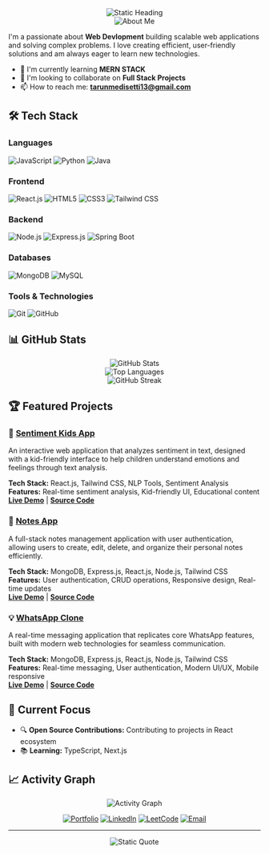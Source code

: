 <div align="center">
  <img src="https://readme-typing-svg.herokuapp.com?font=Fira+Code&size=32&duration=1&pause=999999&color=2E86AB&center=true&vCenter=true&width=800&lines=Hello+Developers,+I'm+Tarun+Medisetti+%F0%9F%91%8B" alt="Static Heading" />
</div>

<div align="center">
  <img src="https://readme-typing-svg.herokuapp.com?font=Arial&size=24&duration=1&pause=999999&color=FF6B6B&center=true&vCenter=true&width=435&lines=🚀+About+Me" alt="About Me" />
</div>

I'm a passionate about **Web Devlopment** building scalable web applications and solving complex problems. I love creating efficient, user-friendly solutions and am always eager to learn new technologies.

- 🌱 I'm currently learning **MERN STACK**
- 👯 I'm looking to collaborate on **Full Stack Projects**
- 📫 How to reach me: **tarunmedisetti13@gmail.com**

## 🛠️ Tech Stack

### Languages
![JavaScript](https://img.shields.io/badge/-JavaScript-F7DF1E?style=flat-square&logo=javascript&logoColor=black)
![Python](https://img.shields.io/badge/-Python-3776AB?style=flat-square&logo=python&logoColor=white)
![Java](https://img.shields.io/badge/-Java-007396?style=flat-square&logo=openjdk&logoColor=white)
### Frontend
![React.js](https://img.shields.io/badge/-React-61DAFB?style=flat-square&logo=react&logoColor=black)
![HTML5](https://img.shields.io/badge/-HTML5-E34F26?style=flat-square&logo=html5&logoColor=white)
![CSS3](https://img.shields.io/badge/-CSS3-1572B6?style=flat-square&logo=css&logoColor=white)
![Tailwind CSS](https://img.shields.io/badge/-Tailwind%20CSS-38B2AC?style=flat-square&logo=tailwindcss&logoColor=white)
### Backend
![Node.js](https://img.shields.io/badge/-Node.js-339933?style=flat-square&logo=node.js&logoColor=white)
![Express.js](https://img.shields.io/badge/-Express.js-000000?style=flat-square&logo=express&logoColor=white)
![Spring Boot](https://img.shields.io/badge/-Spring%20Boot-6DB33F?style=flat-square&logo=spring-boot&logoColor=white)

### Databases
![MongoDB](https://img.shields.io/badge/-MongoDB-47A248?style=flat-square&logo=mongodb&logoColor=white)
![MySQL](https://img.shields.io/badge/-MySQL-4479A1?style=flat-square&logo=mysql&logoColor=white)

### Tools & Technologies
![Git](https://img.shields.io/badge/-Git-F05032?style=flat-square&logo=git&logoColor=white)
![GitHub](https://img.shields.io/badge/-GitHub-181717?style=flat-square&logo=github&logoColor=white)

## 📊 GitHub Stats

<div align="center">
  <img src="https://github-readme-stats.vercel.app/api?username=tarunmedisetti13&show_icons=true&theme=radical&count_private=true" alt="GitHub Stats" />
</div>

<div align="center">
  <img src="https://github-readme-stats.vercel.app/api/top-langs/?username=tarunmedisetti13&layout=compact&theme=radical" alt="Top Languages" />
</div>

<div align="center">
  <img src="https://github-readme-streak-stats.herokuapp.com/?user=tarunmedisetti13&theme=radical" alt="GitHub Streak" />
</div>

## 🏆 Featured Projects

### 🌟 [Sentiment Kids App](https://github.com/tarunmedisetti13/sentiment-kids-app)
An interactive web application that analyzes sentiment in text, designed with a kid-friendly interface to help children understand emotions and feelings through text analysis.

**Tech Stack:** React.js, Tailwind CSS, NLP Tools, Sentiment Analysis  
**Features:** Real-time sentiment analysis, Kid-friendly UI, Educational content  
**[Live Demo](https://sentiment-kids-app.netlify.app/)** | **[Source Code](https://github.com/tarunmedisetti13/sentiment-kids-app)**

### 🚀 [Notes App](https://github.com/tarunmedisetti13/notes-app-mern)
A full-stack notes management application with user authentication, allowing users to create, edit, delete, and organize their personal notes efficiently.

**Tech Stack:** MongoDB, Express.js, React.js, Node.js, Tailwind CSS  
**Features:** User authentication, CRUD operations, Responsive design, Real-time updates  
**[Live Demo](https://notes-highway-delite.netlify.app/)** | **[Source Code](https://github.com/tarunmedisetti13/notes-app-mern)**

### 💡 [WhatsApp Clone](https://github.com/tarunmedisetti13/whatsapp-clone)
A real-time messaging application that replicates core WhatsApp features, built with modern web technologies for seamless communication.

**Tech Stack:** MongoDB, Express.js, React.js, Node.js, Tailwind CSS  
**Features:** Real-time messaging, User authentication, Modern UI/UX, Mobile responsive  
**[Live Demo](https://rapidquest-tarun.netlify.app/)** | **[Source Code](https://github.com/tarunmedisetti13/whatsapp-clone)**

## 🎯 Current Focus
- 🔍 **Open Source Contributions:** Contributing to projects in React ecosystem
- 📚 **Learning:** TypeScript, Next.js

## 📈 Activity Graph
<div align="center">
  <img src="https://github-readme-activity-graph.vercel.app/graph?username=tarunmedisetti13&bg_color=0d1117&color=ffffff&line=00ff88&point=ffffff&area=true&hide_border=true" alt="Activity Graph" />
</div>



<div align="center">

[![Portfolio](https://img.shields.io/badge/-Portfolio-000000?style=for-the-badge&logo=react&logoColor=white)](https://tarunmedisetti-portfolio.netlify.app/)
[![LinkedIn](https://img.shields.io/badge/-LinkedIn-0077B5?style=for-the-badge&logo=linkedin&logoColor=white)](https://www.linkedin.com/in/tarun-medisetti/)
[![LeetCode](https://img.shields.io/badge/-LeetCode-FFA116?style=for-the-badge&logo=leetcode&logoColor=black)](https://leetcode.com/u/tarun_medisetti)
[![Email](https://img.shields.io/badge/-Email-D14836?style=for-the-badge&logo=gmail&logoColor=white)](mailto:tarunmedisetti13@gmail.com)

</div>

---


<div align="center">
  <img src="https://readme-typing-svg.herokuapp.com?font=Fira+Code&size=20&duration=1&pause=999999&color=2E86AB&center=true&vCenter=true&width=600&lines=%F0%9F%92%AB+%22Code+is+poetry+written+in+logic%22+%F0%9F%92%AB" alt="Static Quote" />
</div>
